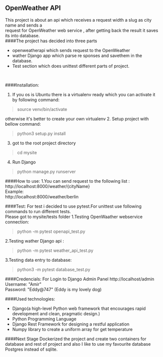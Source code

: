 
## OpenWeather API

This project is about an api which receives a request width a slug as city name and sends a<br />
request for OpenWeather web service , after getting back the result it saves its into database.<br />
####The project has decided into three parts
* openweatherapi which sends request to the OpenWeather
* wather Django app which parse re sponses and savethem in the database.
* Test section which does unittest different parts of project.
<br>



####Installation:
1. If you os is Ubuntu there is a virtualenv ready which you can activate it by following command:
>source venv/bin/activate

otherwise it's better to create your own virtualenv
2. Setup project with bellow command:
>python3 setup.py install
3. got to the root project directory
>cd mysite
4. Run Django  
>python manage.py runserver

####How to use:
1.You can send request to the following list :<br>
http://localhost:8000/weather/{cityName}
<br>
Example: <br>
http://localhost:8000/weather/berlin



####Test:
For test i decided to use pytest.For unittest use following commands to run different
tests.<br>
Please got to mysite/tests folder
1.Testing OpenWaather webservice connection:
>python -m pytest openapi_test.py

2.Testing wather Django api :
>python -m pytest weather_api_test.py 

3.Testing data entry to database:
>python3 -m pytest database_test.py 

####Credencials:
For Login to Django Admin Panel
<bir>
http://localhost/admin
<br>
Username: "Amir"
<br>
Password: "Eddy@747" (Eddy is my lovely dog)

####Used technologies:
* Django(a high-level Python web framework that encourages rapid development and clean, pragmatic design.)
* Python Programming Language
* Django Rest Framework for designing a restful application
* Numpy library to create a uniform array for get temperature

####Next Stage
Dockerized the project and create two containers for database and 
rest of project and also I like to use my favourite database Postgres
instead of sqlite.




